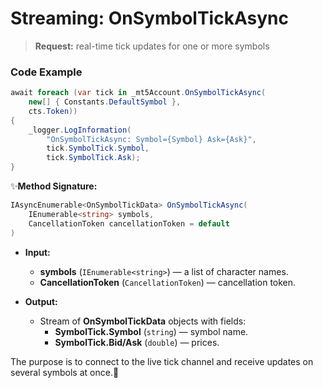 # Streaming: OnSymbolTickAsync

> **Request:** real-time tick updates for one or more symbols

### Code Example

```csharp
await foreach (var tick in _mt5Account.OnSymbolTickAsync(
    new[] { Constants.DefaultSymbol }, 
    cts.Token))
{
    _logger.LogInformation(
        "OnSymbolTickAsync: Symbol={Symbol} Ask={Ask}",
        tick.SymbolTick.Symbol,
        tick.SymbolTick.Ask);
}
```
✨**Method Signature:**
```csharp
IAsyncEnumerable<OnSymbolTickData> OnSymbolTickAsync(
    IEnumerable<string> symbols,
    CancellationToken cancellationToken = default
)
```
* **Input:**
    * **symbols** (`IEnumerable<string>`) — a list of character names.
    * **CancellationToken** (`CancellationToken`) — cancellation token.

* **Output:**
    * Stream of **OnSymbolTickData** objects with fields:
      * **SymbolTick.Symbol** (`string`) — symbol name.
      * **SymbolTick.Bid/Ask** (`double`) — prices.

The purpose is to connect to the live tick channel and receive updates on several symbols at once.🚀
